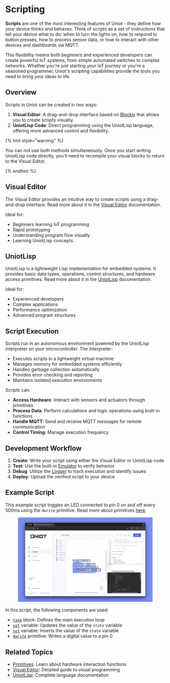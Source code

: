 # Scripting

**Scripts** are one of the most interesting features of Uniot - they define how your device thinks and behaves. Think of scripts as a set of instructions that tell your device what to do: when to turn the lights on, how to respond to button presses, how to process sensor data, or how to interact with other devices and dashboards via MQTT.

This flexibility means both beginners and experienced developers can create powerful IoT systems, from simple automated switches to complex networks. Whether you're just starting your IoT journey or you're a seasoned programmer, Uniot's scripting capabilities provide the tools you need to bring your ideas to life.

## Overview

Scripts in Uniot can be created in two ways:

1. **Visual Editor**: A drag-and-drop interface based on [Blockly](https://developers.google.com/blockly) that allows you to create scripts visually.
2. **UniotLisp Code**: Direct programming using the UniotLisp language, offering more advanced control and flexibility.

{% hint style="warning" %}

You can not use both methods simultaneously. Once you start writing UniotLisp code directly, you'll need to recompile your visual blocks to return to the Visual Editor.

{% endhint %}

## Visual Editor

The Visual Editor provides an intuitive way to create scripts using a drag-and-drop interface. Read more about it in the [Visual Editor](../platform/sandbox/visual-editor/README.md) documentation.

Ideal for:

- Beginners learning IoT programming
- Rapid prototyping
- Understanding program flow visually
- Learning UniotLisp concepts

## UniotLisp

UniotLisp is a lightweight Lisp implementation for embedded systems. It provides basic data types, operations, control structures, and hardware access primitives. Read more about it in the [UniotLisp](../advanced/uniot-lisp/README.md) documentation.

Ideal for:

- Experienced developers
- Complex applications
- Performance optimization
- Advanced program structures

## Script Execution

Scripts run in an autonomous environment powered by the UniotLisp interpreter on your microcontroller. The interpreter:

- Executes scripts in a lightweight virtual machine
- Manages memory for embedded systems efficiently
- Handles garbage collection automatically
- Provides error checking and reporting
- Maintains isolated execution environments

Scripts can:

- **Access Hardware**: Interact with sensors and actuators through primitives
- **Process Data**: Perform calculations and logic operations using built-in functions
- **Handle MQTT**: Send and receive MQTT messages for remote communication
- **Control Timing**: Manage execution frequency

## Development Workflow

1. **Create**: Write your script using either the Visual Editor or UniotLisp code
2. **Test**: Use the built-in [Emulator](../platform/sandbox/emulator.md) to verify behavior
3. **Debug**: Utilize the [Logger](../platform/sandbox/logger.md) to track execution and identify issues
4. **Deploy**: Upload the verified script to your device

## Example Script

This example script toggles an LED connected to pin 0 on and off every 500ms using the `dwrite` primitive. Read more about primitives [here](./primitives.md).

<div><figure><img src="../.gitbook/assets/scripting_example.png" alt=""><figcaption></figcaption></figure></div>

In this script, the following components are used:

- [`task`](../platform/sandbox/visual-editor/special.md#task) block: Defines the main execution loop
- [`set`](../platform/sandbox/visual-editor/variables.md#set) variable: Updates the value of the `state` variable
- [`not`](../platform/sandbox/visual-editor/logic.md#not) variable: Inverts the value of the `state` variable
- [`dwrite`](../platform/sandbox/visual-editor/primitives.md#digital-write) primitive: Writes a digital value to a pin 0

## Related Topics

- [Primitives](./primitives.md): Learn about hardware interaction functions
- [Visual Editor](../platform/sandbox/visual-editor/README.md): Detailed guide to visual programming
- [UniotLisp](../advanced/uniot-lisp/README.md): Complete language documentation
